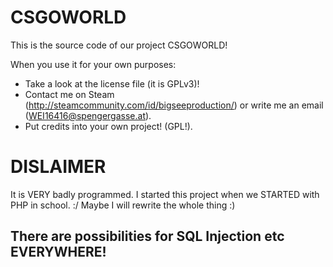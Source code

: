 CSGOWORLD
=========
This is the source code of our project CSGOWORLD!


When you use it for your own purposes:

 - Take a look at the license file (it is GPLv3)!
 - Contact me on Steam (http://steamcommunity.com/id/bigseeproduction/) or write me an email (WEI16416@spengergasse.at).
 - Put credits into your own project! (GPL!).

# DISLAIMER
It is VERY badly programmed. I started this project when we STARTED with PHP in school. :/ Maybe I will rewrite the whole thing :)

## There are possibilities for SQL Injection etc EVERYWHERE!
